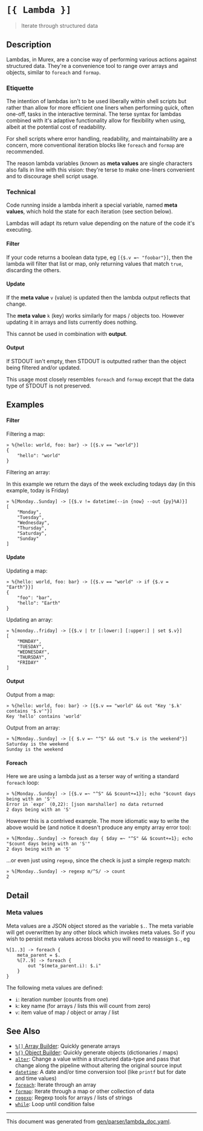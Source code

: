 # `[{ Lambda }]`

> Iterate through structured data

## Description

Lambdas, in Murex, are a concise way of performing various actions against
structured data. They're a convenience tool to range over arrays and objects,
similar to `foreach` and `formap`.

### Etiquette

The intention of lambdas isn't to be used liberally within shell scripts but
rather than allow for more efficient one liners when performing quick, often
one-off, tasks in the interactive terminal. The terse syntax for lambdas
combined with it's adaptive functionality allow for flexibility when using,
albeit at the potential cost of readability.

For shell scripts where error handling, readability, and maintainability are a
concern, more conventional iteration blocks like `foreach` and `formap` are
recommended.

The reason lambda variables (known as **meta values** are single characters
also falls in line with this vision: they're terse to make one-liners
convenient and to discourage shell script usage.

### Technical

Code running inside a lambda inherit a special variable, named **meta values**,
which hold the state for each iteration (see section below).

Lambdas will adapt its return value depending on the nature of the code it's
executing.

#### Filter

If your code returns a boolean data type, eg `[{$.v =~ "foobar"}]`, then the
lambda will filter that list or map, only returning values that match `true`,
discarding the others.

#### Update

If the **meta value** `v` (value) is updated then the lambda output reflects
that change.

The **meta value** `k` (key) works similarly for maps / objects too. However
updating it in arrays and lists currently does nothing.

This cannot be used in combination with **output**.

#### Output

If STDOUT isn't empty, then STDOUT is outputted rather than the object being
filtered and/or updated.

This usage most closely resembles `foreach` and `formap` except that the data
type of STDOUT is not preserved.

## Examples

#### Filter

Filtering a map:

```
» %{hello: world, foo: bar} -> [{$.v == "world"}]
{
    "hello": "world"
}
```

Filtering an array:

In this example we return the days of the week excluding todays day (in this
example, today is Friday)

```
» %[Monday..Sunday] -> [{$.v != datetime(--in {now} --out {py}%A)}]
[
    "Monday",
    "Tuesday",
    "Wednesday",
    "Thursday",
    "Saturday",
    "Sunday"
]
```

#### Update

Updating a map:

```
» %{hello: world, foo: bar} -> [{$.v == "world" -> if {$.v = "Earth"}}]
{
    "foo": "bar",
    "hello": "Earth"
}
```

Updating an array:

```
» %[monday..friday] -> [{$.v | tr [:lower:] [:upper:] | set $.v}]
[
    "MONDAY",
    "TUESDAY",
    "WEDNESDAY",
    "THURSDAY",
    "FRIDAY"
]
```

#### Output

Output from a map:

```
» %{hello: world, foo: bar} -> [{$.v == "world" && out "Key '$.k' contains '$.v'"}]
Key 'hello' contains 'world'
```

Output from an array:

```
» %[Monday..Sunday] -> [{ $.v =~ "^S" && out "$.v is the weekend"}]
Saturday is the weekend
Sunday is the weekend
```

#### Foreach

Here we are using a lambda just as a terser way of writing a standard `foreach`
loop:

```
» %[Monday..Sunday] -> [{$.v =~ "^S" && $count+=1}]; echo "$count days being with an 'S'"
Error in `expr` (0,22): [json marshaller] no data returned
2 days being with an 'S'
```

However this is a contrived example. The more idiomatic way to write the above
would be (and notice it doesn't produce any empty array error too):

```
» %[Monday..Sunday] -> foreach day { $day =~ "^S" && $count+=1}; echo "$count days being with an 'S'"
2 days being with an 'S'
```

...or even just using `regexp`, since the check is just a simple regexp match:

```
» %[Monday..Sunday] -> regexp m/^S/ -> count
2
```

## Detail

### Meta values

Meta values are a JSON object stored as the variable `$.`. The meta variable
will get overwritten by any other block which invokes meta values. So if you
wish to persist meta values across blocks you will need to reassign `$.`, eg

```
%[1..3] -> foreach {
    meta_parent = $.
    %[7..9] -> foreach {
        out "$(meta_parent.i): $.i"
    }
}
```

The following meta values are defined:

* `i`: iteration number (counts from one)
* `k`: key name (for arrays / lists this will count from zero)
* `v`: item value of map / object or array / list

## See Also

* [`%[]` Array Builder](../parser/create-array.md):
  Quickly generate arrays
* [`%{}` Object Builder](../parser/create-object.md):
  Quickly generate objects (dictionaries / maps)
* [`alter`](../commands/alter.md):
  Change a value within a structured data-type and pass that change along the pipeline without altering the original source input
* [`datetime`](../commands/datetime.md):
  A date and/or time conversion tool (like `printf` but for date and time values)
* [`foreach`](../commands/foreach.md):
  Iterate through an array
* [`formap`](../commands/formap.md):
  Iterate through a map or other collection of data
* [`regexp`](../commands/regexp.md):
  Regexp tools for arrays / lists of strings
* [`while`](../commands/while.md):
  Loop until condition false

<hr/>

This document was generated from [gen/parser/lambda_doc.yaml](https://github.com/lmorg/murex/blob/master/gen/parser/lambda_doc.yaml).